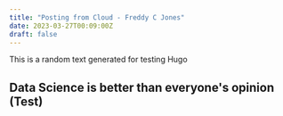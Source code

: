 ```yaml
---
title: "Posting from Cloud - Freddy C Jones"
date: 2023-03-27T00:09:00Z
draft: false
---
```


This is a random text generated for testing Hugo

## Data Science is better than everyone's opinion (Test)
